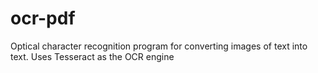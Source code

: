 # ocr-pdf
Optical character recognition program for converting images of text into text. Uses Tesseract as the OCR engine
